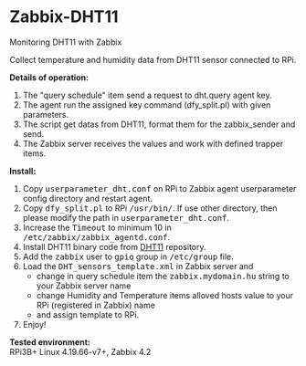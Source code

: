 # Zabbix-DHT11
Monitoring DHT11 with Zabbix

Collect temperature and humidity data from DHT11 sensor connected to RPi.

<b>Details of operation:</b>
1. The "query schedule" item send a request to dht.query agent key.
2. The agent run the assigned key command (dfy_split.pl) with given parameters.
3. The script get datas from DHT11, format them for the zabbix_sender and send.
4. The Zabbix server receives the values and work with defined trapper items.

<b>Install:</b>
1. Copy <tt>userparameter_dht.conf</tt> on RPi to Zabbix agent userparameter config directory and restart agent.
2. Copy <tt>dfy_split.pl</tt> to RPi <tt>/usr/bin/</tt>. If use other directory, then please modify the path in <tt>userparameter_dht.conf</tt>.
3. Increase the <tt>Timeout</tt> to minimum 10 in <tt>/etc/zabbix/zabbix_agentd.conf</tt>.
4. Install DHT11 binary code from <a href=https://github.com/Doffy1/DHT11>DHT11<a> repository.
5. Add the <tt>zabbix</tt> user to <tt>gpio</tt> group in <tt>/etc/group</tt> file.
6. Load the <tt>DHT_sensors_template.xml</tt> in Zabbix server and
    - change in query schedule item the <tt>zabbix.mydomain.hu</tt> string to your Zabbix server name
    - change Humidity and Temperature items alloved hosts value to your RPi (registered in Zabbix) name
    - and assign template to RPi.
7. Enjoy!

<b>Tested environment:</b><br>
RPi3B+ Linux 4.19.66-v7+, Zabbix 4.2

